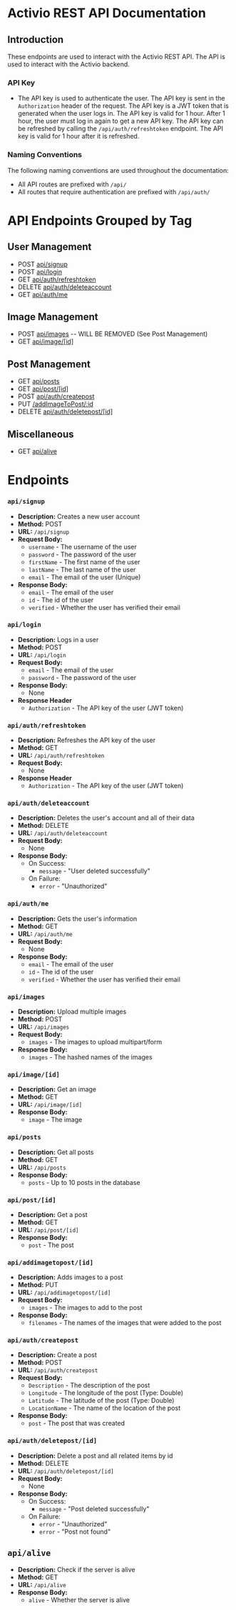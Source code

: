 # Activio REST API Documentation

## Introduction
These endpoints are used to interact with the Activio REST API. The API is used to interact with the Activio backend.

### API Key
- The API key is used to authenticate the user. The API key is sent in the `Authorization` header of the request. The API key is a JWT token that is generated when the user logs in. The API key is valid for 1 hour. After 1 hour, the user must log in again to get a new API key. The API key can be refreshed by calling the `/api/auth/refreshtoken` endpoint. The API key is valid for 1 hour after it is refreshed.

### Naming Conventions
The following naming conventions are used throughout the documentation:
- All API routes are prefixed with `/api/`
- All routes that require authentication are prefixed with `/api/auth/`


# API Endpoints Grouped by Tag

## User Management
- POST [api/signup](#apisignup)
- POST [api/login](#apilogin)
- GET [api/auth/refreshtoken](#apiauthrefreshtoken)
- DELETE [api/auth/deleteaccount](#apiauthdeleteaccount)
- GET [api/auth/me](#apiauthme)

## Image Management
- POST [api/images](#apiimages) -- WILL BE REMOVED (See Post Management)
- GET [api/image/[id]](#apiimageid)

## Post Management
- GET [api/posts](#apiposts)
- GET [api/post/[id]](#apipostid)
- POST [api/auth/createpost](#apiauthcreatepost)
- PUT [/addImageToPost/:id](#addimagetopostid)
- DELETE [api/auth/deletepost/[id]](#apiauthdeletepostid)

## Miscellaneous
- GET [api/alive](#apialive)


# Endpoints

### `api/signup`
- **Description:** Creates a new user account
- **Method:** POST
- **URL:** `/api/signup`
- **Request Body:**
    - `username` - The username of the user
    - `password` - The password of the user
    - `firstName` - The first name of the user
    - `lastName` - The last name of the user
    - `email` - The email of the user (Unique)
- **Response Body:**
    - `email` - The email of the user
    - `id` - The id of the user
    - `verified` - Whether the user has verified their email

### `api/login`
- **Description:** Logs in a user
- **Method:** POST
- **URL:** `/api/login`
- **Request Body:**
    - `email` - The email of the user
    - `password` - The password of the user
- **Response Body:**
    - None
- **Response Header**
    - `Authorization` - The API key of the user (JWT token)

### `api/auth/refreshtoken`
- **Description:** Refreshes the API key of the user
- **Method:** GET
- **URL:** `/api/auth/refreshtoken`
- **Request Body:**
    - None
- **Response Header**
    - `Authorization` - The API key of the user (JWT token)

### `api/auth/deleteaccount`
- **Description:** Deletes the user's account and all of their data
- **Method:** DELETE
- **URL:** `/api/auth/deleteaccount`
- **Request Body:**
    - None
- **Response Body:**
    - On Success:
        - `message` - "User deleted successfully"
    - On Failure:
        - `error` - "Unauthorized"

### `api/auth/me`
- **Description:** Gets the user's information
- **Method:** GET
- **URL:** `/api/auth/me`
- **Request Body:**
    - None
- **Response Body:**
    - `email` - The email of the user
    - `id` - The id of the user
    - `verified` - Whether the user has verified their email
    
### `api/images`
- **Description:** Upload multiple images
- **Method:** POST
- **URL:** `/api/images`
- **Request Body:**
    - `images` - The images to upload multipart/form
- **Response Body:**
    - `images` - The hashed names of the images

### `api/image/[id]`
- **Description:** Get an image
- **Method:** GET
- **URL:** `/api/image/[id]`
- **Response Body:**
    - `image` - The image

### `api/posts`
- **Description:** Get all posts
- **Method:** GET
- **URL:** `/api/posts`
- **Response Body:**
    - `posts` - Up to 10 posts in the database

### `api/post/[id]`
- **Description:** Get a post
- **Method:** GET
- **URL:** `/api/post/[id]`
- **Response Body:**
    - `post` - The post

### `api/addimagetopost/[id]`
- **Description:** Adds images to a post
- **Method:** PUT
- **URL:** `/api/addimagetopost/[id]`
- **Request Body:**
    - `images` - The images to add to the post
- **Response Body:**
    - `filenames` - The names of the images that were added to the post

### `api/auth/createpost`
- **Description:** Create a post
- **Method:** POST
- **URL:** `/api/auth/createpost`
- **Request Body:**
    - `Description` - The description of the post
    - `Longitude` - The longitude of the post (Type: Double)
    - `Latitude` - The latitude of the post (Type: Double)
    - `LocationName` - The name of the location of the post
- **Response Body:**
    - `post` - The post that was created

### `api/auth/deletepost/[id]`
- **Description:** Delete a post and all related items by id
- **Method:** DELETE
- **URL:** `/api/auth/deletepost/[id]`
- **Request Body:**
    - None
- **Response Body:**
    - On Success:
        - `message` - "Post deleted successfully"
    - On Failure:
        - `error` - "Unauthorized"
        - `error` - "Post not found"

## `api/alive`
- **Description:** Check if the server is alive
- **Method:** GET
- **URL:** `/api/alive`
- **Response Body:**
    - `alive` - Whether the server is alive

